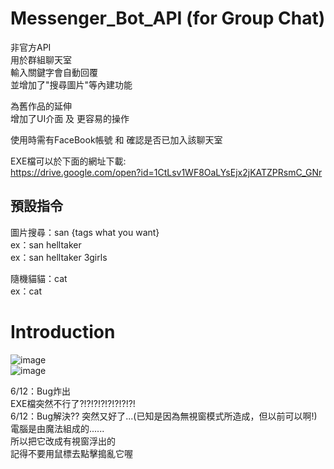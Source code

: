 # Messenger_Bot_API (for Group Chat)

非官方API  
用於群組聊天室  
輸入關鍵字會自動回覆  
並增加了"搜尋圖片"等內建功能  

為舊作品的延伸  
增加了UI介面 及 更容易的操作  

使用時需有FaceBook帳號 和 確認是否已加入該聊天室  

EXE檔可以於下面的網址下載:  
https://drive.google.com/open?id=1CtLsv1WF8OaLYsEjx2jKATZPRsmC_GNr

  
## 預設指令
  
圖片搜尋：san {tags what you want}  
  ex：san helltaker  
  ex：san helltaker 3girls  
   
隨機貓貓：cat  
  ex：cat  
 
  
# Introduction  
  
![image](https://github.com/ds0310825/Messenger_Bot_API_-for_Group_Chat-/blob/master/images/02.png)  
![image](https://github.com/ds0310825/Messenger_Bot_API_-for_Group_Chat-/blob/master/images/01.png)



6/12：Bug炸出  
EXE檔突然不行了?!?!?!?!?!?!?!?!  
6/12：Bug解決??
突然又好了...(已知是因為無視窗模式所造成，但以前可以啊!)  
電腦是由魔法組成的......  
所以把它改成有視窗浮出的  
記得不要用鼠標去點擊搗亂它喔  
